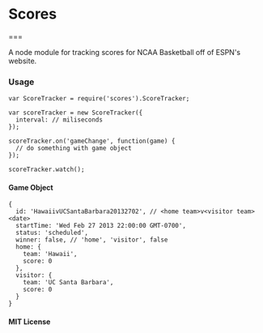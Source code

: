 # Scores
===

A node module for tracking scores for NCAA Basketball off of ESPN's website.

### Usage
```
var ScoreTracker = require('scores').ScoreTracker;

var scoreTracker = new ScoreTracker({
  interval: // miliseconds
});

scoreTracker.on('gameChange', function(game) {
  // do something with game object
});

scoreTracker.watch();

```

#### Game Object
```
{ 
  id: 'HawaiivUCSantaBarbara20132702', // <home team>v<visitor team><date>
  startTime: 'Wed Feb 27 2013 22:00:00 GMT-0700',
  status: 'scheduled',
  winner: false, // 'home', 'visitor', false
  home: { 
    team: 'Hawaii', 
    score: 0
  },
  visitor: { 
    team: 'UC Santa Barbara', 
    score: 0
  }
}

```

#### MIT License